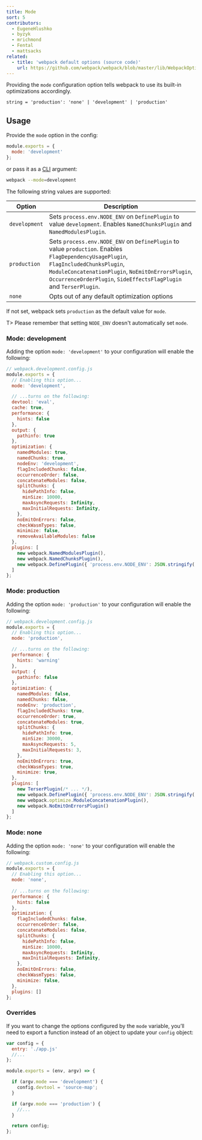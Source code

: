 ```yaml
---
title: Mode
sort: 5
contributors:
  - EugeneHlushko
  - byzyk
  - mrichmond
  - Fental
  - mattsacks
related:
  - title: 'webpack default options (source code)'
    url: https://github.com/webpack/webpack/blob/master/lib/WebpackOptionsDefaulter.js
---
```


Providing the `mode` configuration option tells webpack to use its built-in optimizations accordingly.

`string = 'production': 'none' | 'development' | 'production'`

## Usage

Provide the `mode` option in the config:

```javascript
module.exports = {
  mode: 'development'
};
```


or pass it as a [CLI](/api/cli/) argument:

```bash
webpack --mode=development
```

The following string values are supported:

Option                | Description
--------------------- | -----------------------
`development`         | Sets `process.env.NODE_ENV` on `DefinePlugin` to value `development`. Enables `NamedChunksPlugin` and `NamedModulesPlugin`.
`production`          | Sets `process.env.NODE_ENV` on `DefinePlugin` to value `production`. Enables `FlagDependencyUsagePlugin`, `FlagIncludedChunksPlugin`, `ModuleConcatenationPlugin`, `NoEmitOnErrorsPlugin`, `OccurrenceOrderPlugin`, `SideEffectsFlagPlugin` and `TerserPlugin`.
`none`                | Opts out of any default optimization options

If not set, webpack sets `production` as the default value for `mode`.

T> Please remember that setting `NODE_ENV` doesn't automatically set `mode`.


### Mode: development

Adding the option `mode: 'development'` to your configuration will enable the following:

```javascript
// webpack.development.config.js
module.exports = {
  // Enabling this option...
  mode: 'development',

  // ...turns on the following:
  devtool: 'eval',
  cache: true,
  performance: {
    hints: false
  },
  output: {
    pathinfo: true
  },
  optimization: {
    namedModules: true,
    namedChunks: true,
    nodeEnv: 'development',
    flagIncludedChunks: false,
    occurrenceOrder: false,
    concatenateModules: false,
    splitChunks: {
      hidePathInfo: false,
      minSize: 10000,
      maxAsyncRequests: Infinity,
      maxInitialRequests: Infinity,
    },
    noEmitOnErrors: false,
    checkWasmTypes: false,
    minimize: false,
    removeAvailableModules: false
  },
  plugins: [
    new webpack.NamedModulesPlugin(),
    new webpack.NamedChunksPlugin(),
    new webpack.DefinePlugin({ 'process.env.NODE_ENV': JSON.stringify('development') }),
  ]
};
```


### Mode: production

Adding the option `mode: 'production'` to your configuration will enable the following:

```javascript
// webpack.development.config.js
module.exports = {
  // Enabling this option...
  mode: 'production',

  // ...turns on the following:
  performance: {
    hints: 'warning'
  },
  output: {
    pathinfo: false
  },
  optimization: {
    namedModules: false,
    namedChunks: false,
    nodeEnv: 'production',
    flagIncludedChunks: true,
    occurrenceOrder: true,
    concatenateModules: true,
    splitChunks: {
      hidePathInfo: true,
      minSize: 30000,
      maxAsyncRequests: 5,
      maxInitialRequests: 3,
    },
    noEmitOnErrors: true,
    checkWasmTypes: true,
    minimize: true,
  },
  plugins: [
    new TerserPlugin(/* ... */),
    new webpack.DefinePlugin({ 'process.env.NODE_ENV': JSON.stringify('production') }),
    new webpack.optimize.ModuleConcatenationPlugin(),
    new webpack.NoEmitOnErrorsPlugin()
  ]
};
```


### Mode: none

Adding the option `mode: 'none'` to your configuration will enable the following:

```javascript
// webpack.custom.config.js
module.exports = {
  // Enabling this option...
  mode: 'none',
  
  // ...turns on the following:
  performance: {
    hints: false
  },
  optimization: {
    flagIncludedChunks: false,
    occurrenceOrder: false,
    concatenateModules: false,
    splitChunks: {
      hidePathInfo: false,
      minSize: 10000,
      maxAsyncRequests: Infinity,
      maxInitialRequests: Infinity,
    },
    noEmitOnErrors: false,
    checkWasmTypes: false,
    minimize: false,
  },
  plugins: []
};
```

### Overrides

If you want to change the options configured by the `mode` variable, you’ll need to export a function instead of an object to update your `config` object:

```javascript
var config = {
  entry: './app.js'
  //...
};

module.exports = (env, argv) => {

  if (argv.mode === 'development') {
    config.devtool = 'source-map';
  }

  if (argv.mode === 'production') {
    //...
  }

  return config;
};
```
